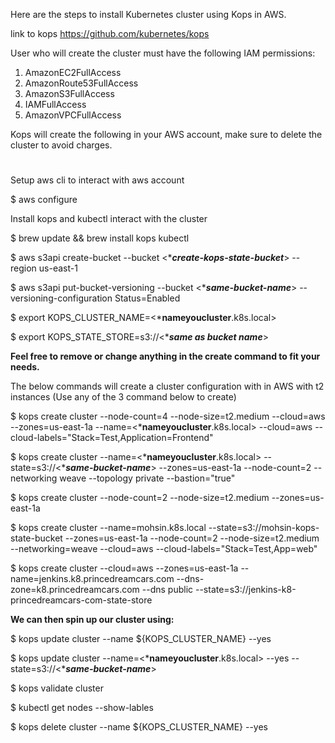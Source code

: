 Here are the steps to install Kubernetes cluster using Kops in AWS.

link to kops https://github.com/kubernetes/kops

User who will create the cluster must have the following IAM permissions:
1. AmazonEC2FullAccess
2. AmazonRoute53FullAccess
3. AmazonS3FullAccess
4. IAMFullAccess
5. AmazonVPCFullAccess

Kops will create the following in your AWS account, make sure to delete the cluster to avoid charges.

#

Setup aws cli to interact with aws account

$ aws configure

Install kops and kubectl interact with the cluster

$ brew update && brew install kops kubectl

$ aws s3api create-bucket --bucket <****create-kops-state-bucket***> --region us-east-1

$ aws s3api put-bucket-versioning --bucket <****same-bucket-name***>  --versioning-configuration Status=Enabled

$ export KOPS_CLUSTER_NAME=<*****nameyoucluster****.k8s.local>

$ export KOPS_STATE_STORE=s3://<****same as bucket name***>

**Feel free to remove or change anything in the create command to fit your needs.**

The below commands will create a cluster configuration with in AWS with t2 instances (Use any of the 3 command below to create)

$ kops create cluster --node-count=4 --node-size=t2.medium --cloud=aws --zones=us-east-1a --name=<*****nameyoucluster****.k8s.local> --cloud=aws --cloud-labels="Stack=Test,Application=Frontend"

$ kops create cluster --name=<*****nameyoucluster****.k8s.local> --state=s3://<****same-bucket-name***> --zones=us-east-1a --node-count=2 --networking weave --topology private --bastion="true"

$ kops create cluster --node-count=2 --node-size=t2.medium --zones=us-east-1a

$ kops create cluster --name=mohsin.k8s.local --state=s3://mohsin-kops-state-bucket --zones=us-east-1a --node-count=2 --node-size=t2.medium --networking=weave --cloud=aws --cloud-labels="Stack=Test,App=web"

$ kops create cluster --cloud=aws --zones=us-east-1a --name=jenkins.k8.princedreamcars.com --dns-zone=k8.princedreamcars.com --dns public --state=s3://jenkins-k8-princedreamcars-com-state-store

**We can then spin up our cluster using:**

$ kops update cluster --name ${KOPS_CLUSTER_NAME} --yes

$ kops update cluster --name=<*****nameyoucluster****.k8s.local> --yes --state=s3://<****same-bucket-name***>

$ kops validate cluster

$ kubectl get nodes --show-lables

$ kops delete cluster --name ${KOPS_CLUSTER_NAME} --yes
